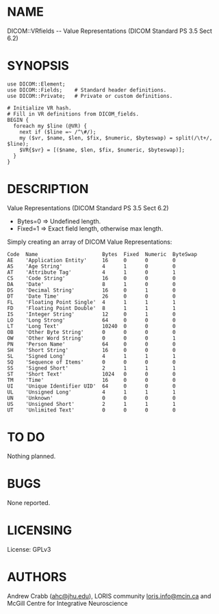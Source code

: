 # NAME

DICOM::VRfields -- Value Representations (DICOM Standard PS 3.5 Sect 6.2)

# SYNOPSIS

    use DICOM::Element;
    use DICOM::Fields;    # Standard header definitions.
    use DICOM::Private;   # Private or custom definitions.

    # Initialize VR hash.
    # Fill in VR definitions from DICOM_fields.
    BEGIN {
      foreach my $line (@VR) {
        next if ($line =~ /^\#/);
        my ($vr, $name, $len, $fix, $numeric, $byteswap) = split(/\t+/, $line);
        $VR{$vr} = [($name, $len, $fix, $numeric, $byteswap)];
      }
    }

# DESCRIPTION

Value Representations (DICOM Standard PS 3.5 Sect 6.2)
  - Bytes=0 => Undefined length.
  - Fixed=1 => Exact field length, otherwise max length.

Simply creating an array of DICOM Value Representations:

    Code  Name                     Bytes  Fixed  Numeric  ByteSwap
    AE    'Application Entity'     16     0      0        0
    AS    'Age String'             4      1      0        0
    AT    'Attribute Tag'          4      1      0        1
    CS    'Code String'            16     0      0        0
    DA    'Date'                   8      1      0        0
    DS    'Decimal String'         16     0      1        0
    DT    'Date Time'              26     0      0        0
    FL    'Floating Point Single'  4      1      1        1
    FD    'Floating Point Double'  8      1      1        1
    IS    'Integer String'         12     0      1        0
    LO    'Long Strong'            64     0      0        0
    LT    'Long Text'              10240  0      0        0
    OB    'Other Byte String'      0      0      0        0
    OW    'Other Word String'      0      0      0        1
    PN    'Person Name'            64     0      0        0
    SH    'Short String'           16     0      0        0
    SL    'Signed Long'            4      1      1        1
    SQ    'Sequence of Items'      0      0      0        0
    SS    'Signed Short'           2      1      1        1
    ST    'Short Text'             1024   0      0        0
    TM    'Time'                   16     0      0        0
    UI    'Unique Identifier UID'  64     0      0        0
    UL    'Unsigned Long'          4      1      1        1
    UN    'Unknown'                0      0      0        0
    US    'Unsigned Short'         2      1      1        1
    UT    'Unlimited Text'         0      0      0        0

# TO DO

Nothing planned.

# BUGS

None reported.

# LICENSING

License: GPLv3

# AUTHORS

Andrew Crabb (ahc@jhu.edu),
LORIS community <loris.info@mcin.ca> and McGill Centre for Integrative Neuroscience
